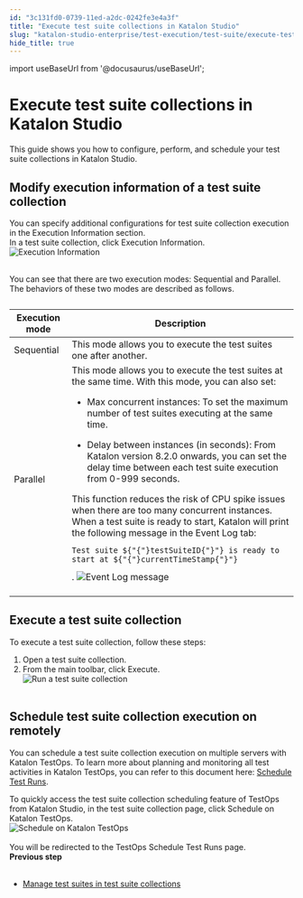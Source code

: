 ```yaml
---
id: "3c131fd0-0739-11ed-a2dc-0242fe3e4a3f"
title: "Execute test suite collections in Katalon Studio"
slug: "katalon-studio-enterprise/test-execution/test-suite/execute-test-suite-collections-in-katalon-studio"
hide_title: true
---
```

import useBaseUrl from '@docusaurus/useBaseUrl';


# <a id="concept-742" class="anchor_top_offset"/><a id="ariaid-title1" class="anchor_top_offset"/>Execute test suite collections in <span xmlns="http://www.w3.org/1999/xhtml" className="ph">Katalon Studio</span> 

<p xmlns="http://www.w3.org/1999/xhtml" className="shortdesc">This guide shows you how to configure, perform, and schedule your test suite collections in <span className="ph">Katalon Studio</span>.</p> 

## <a id="task-6617" class="anchor_top_offset"/>Modify execution information of a test suite collection

<section xmlns="http://www.w3.org/1999/xhtml" className="section context">You can specify additional configurations for test suite collection execution in the <span className="ph uicontrol">Execution Information</span> section.</section> 
<div xmlns="http://www.w3.org/1999/xhtml" className="li step p"><span className="ph cmd">In a test suite collection, click <span className="ph uicontrol">Execution Information</span>.</span><div className="itemgroup stepxmp"><img className="image" src={useBaseUrl("https://github.com/katalon-studio/docs-images/raw/master/katalon-studio/docs/test-suite-collection/KS-TSC-Execute-information-2.png")} width={600} alt="Execution Information" /><br /><br /></div></div>
<section xmlns="http://www.w3.org/1999/xhtml" className="section result"><p className="p">You can see that there are two execution modes: Sequential and Parallel. The behaviors of these two modes are described as follows.</p><table className="table"><caption /><colgroup><col /><col /></colgroup><thead className="thead"><tr className><th className="entry anchor_top_offset" id="task-6617__entry__1">Execution mode </th><th className="entry anchor_top_offset" id="task-6617__entry__2">Description</th></tr></thead><tbody className="tbody"><tr className><td className="entry" headers="task-6617__entry__1 task-6617__entry__2 ">Sequential</td><td className="entry" headers="task-6617__entry__1 task-6617__entry__2 ">This mode allows you to execute the test suites one after another.</td></tr><tr className><td className="entry" headers="task-6617__entry__1 task-6617__entry__2 ">Parallel</td><td className="entry" headers="task-6617__entry__1 task-6617__entry__2 ">This mode allows you to execute the test suites at the same time. With this mode, you can also set: <ul className="ul"><li className="li">               <p className="p"><span className="ph uicontrol">Max concurrent instances</span>: To set the maximum number of test suites executing at the same time. </p>             </li><li className="li">               <p className="p"><span className="ph uicontrol">Delay between instances (in seconds)</span>: From Katalon version 8.2.0 onwards, you can set the delay time between each test suite execution from 0-999 seconds.</p>             </li></ul> This function reduces the risk of CPU spike issues when there are too many concurrent instances. When a test suite is ready to start, Katalon will print the following message in the <span className="ph uicontrol">Event Log</span> tab: <pre className="pre codeblock"><code>Test suite ${"{"}testSuiteID{"}"} is ready to start at ${"{"}currentTimeStamp{"}"}</code></pre>. <img className="image" height={453} src={useBaseUrl("https://github.com/katalon-studio/docs-images/raw/master/katalon-studio/docs/test-suite-collection/KS-TSC-Print-event-log-2.png")} width={700} alt="Event Log message" /><br /><br />         </td></tr></tbody></table></section> 

## <a id="task-1662" class="anchor_top_offset"/>Execute a test suite collection

<section xmlns="http://www.w3.org/1999/xhtml" className="section context">To execute a test suite collection, follow these steps: </section> 
<ol xmlns="http://www.w3.org/1999/xhtml" className="ol steps"><li className="li step stepexpand"><span className="ph cmd">Open a test suite collection.</span></li><li className="li step stepexpand"><span className="ph cmd">From the main toolbar, click <span className="ph uicontrol">Execute</span>.</span><div className="itemgroup stepxmp"><img className="image" src={useBaseUrl("https://github.com/katalon-studio/docs-images/raw/master/katalon-studio/docs/test-suite-collection/KS-TCS-Execute-TCS-2.png")} width={600} alt="Run a test suite collection" /><br /><br /></div></li></ol> 

## <a id="task-1974" class="anchor_top_offset"/>Schedule test suite collection execution on remotely

<section xmlns="http://www.w3.org/1999/xhtml" className="section context">   <p className="p">You can schedule a test suite collection execution on multiple servers with <span className="ph">Katalon TestOps</span>. To learn more about planning and monitoring all test activities in <span className="ph">Katalon TestOps</span>, you can refer to this document here: <a className="xref" href="/docs/katalon-testops/test-planning/schedules/schedule-test-runs">Schedule Test Runs</a>.</p> </section> 
<div xmlns="http://www.w3.org/1999/xhtml" className="li step p"><span className="ph cmd">To quickly access the test suite collection scheduling feature of TestOps from <span className="ph">Katalon Studio</span>, in the test suite collection page, click <span className="ph uicontrol">Schedule on Katalon TestOps</span>.</span><div className="itemgroup stepxmp"><img className="image" src={useBaseUrl("https://github.com/katalon-studio/docs-images/raw/master/katalon-studio/docs/test-suite-collection/KS-TSC-Schedule-a-TSC-2.png")} width={600} alt="Schedule on Katalon TestOps" /><br /><br /> </div></div>
<section xmlns="http://www.w3.org/1999/xhtml" className="section result">You will be redirected to the TestOps Schedule Test Runs page.</section> 
<nav xmlns="http://www.w3.org/1999/xhtml" role="navigation" className="related-links"><div className="linklist"><strong>Previous step</strong><br /><br /><ul className="linklist"><li className="linklist"><a className="link" href="/docs/katalon-studio-enterprise/test-execution/test-suite/manage-test-suites-in-test-suite-collections">Manage test suites in test suite collections</a></li></ul></div></nav> 
